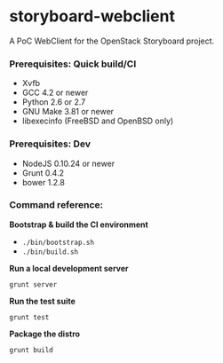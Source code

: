 storyboard-webclient
====================

A PoC WebClient for the OpenStack Storyboard project.

### Prerequisites: Quick build/CI

* Xvfb
* GCC 4.2 or newer
* Python 2.6 or 2.7
* GNU Make 3.81 or newer
* libexecinfo (FreeBSD and OpenBSD only)

### Prerequisites: Dev

* NodeJS 0.10.24 or newer
* Grunt 0.4.2
* bower 1.2.8

### Command reference:

**Bootstrap & build the CI environment**

* `./bin/bootstrap.sh`
* `./bin/build.sh`

**Run a local development server**

`grunt server`

**Run the test suite**

`grunt test`

**Package the distro**

`grunt build`